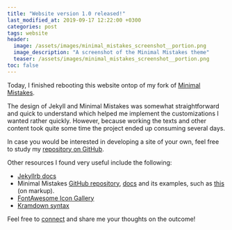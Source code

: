 ```yaml
---
title: "Website version 1.0 released!"
last_modified_at: 2019-09-17 12:22:00 +0300
categories: post
tags: website
header:
  image: /assets/images/minimal_mistakes_screenshot__portion.png
  image_description: "A screenshot of the Minimal Mistakes theme"
  teaser: /assets/images/minimal_mistakes_screenshot__portion.png
toc: false
---
```


Today, I finished rebooting this website ontop of my fork of [Minimal 
Mistakes](https://mmistakes.github.io/minimal-mistakes/).

The design of Jekyll and Minimal Mistakes was somewhat straightforward and 
quick to understand which helped me implement the customizations I wanted 
rather quickly. However, because working the texts and other content took quite
some time the project ended up consuming several days.

In case you would be interested in developing a site of your own, feel free
to study my [repository on GitHub](https://github.com/sjjsy/sjjsy.github.io).

Other resources I found very useful include the following:

- [Jekyllrb docs](https://jekyllrb.com/docs/)
- Minimal Mistakes [GitHub repository](https://github.com/mmistakes/minimal-mistakes),
  [docs](https://mmistakes.github.io/minimal-mistakes/docs/quick-start-guide/)
  and its examples, such as [this](https://mmistakes.github.io/minimal-mistakes/markup/markup-image-alignment/)
  (on markup).
- [FontAwesome Icon Gallery](https://fontawesome.com/icons?d=gallery&s=solid&m=free)
- [Kramdown syntax](https://kramdown.gettalong.org/syntax.html)

<!-- In the future I am probably considering getting my own domain name for the 
site. Perhaps I might also migrate the site out of GitHub to facilitate 
controlling who can see what. -->

Feel free to [connect](/connect/) and share me your thoughts on the outcome!
